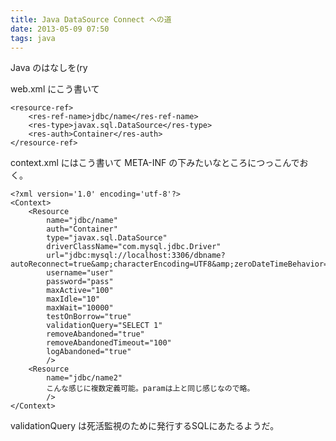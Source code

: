 ```yaml
---
title: Java DataSource Connect への道
date: 2013-05-09 07:50
tags: java
---
```


Java のはなしを(ry

web.xml にこう書いて

    <resource-ref>
        <res-ref-name>jdbc/name</res-ref-name>
        <res-type>javax.sql.DataSource</res-type>
        <res-auth>Container</res-auth>
    </resource-ref>

context.xml にはこう書いて META-INF の下みたいなところにつっこんでおく。

    <?xml version='1.0' encoding='utf-8'?>
    <Context>
        <Resource
            name="jdbc/name"
            auth="Container"
            type="javax.sql.DataSource"
            driverClassName="com.mysql.jdbc.Driver"
            url="jdbc:mysql://localhost:3306/dbname?autoReconnect=true&amp;characterEncoding=UTF8&amp;zeroDateTimeBehavior=convertToNull"
            username="user"
            password="pass"
            maxActive="100"
            maxIdle="10"
            maxWait="10000"
            testOnBorrow="true"
            validationQuery="SELECT 1"
            removeAbandoned="true"
            removeAbandonedTimeout="100"
            logAbandoned="true"
            />
        <Resource
            name="jdbc/name2"
            こんな感じに複数定義可能。paramは上と同じ感じなので略。
            />
    </Context>

validationQuery は死活監視のために発行するSQLにあたるようだ。


